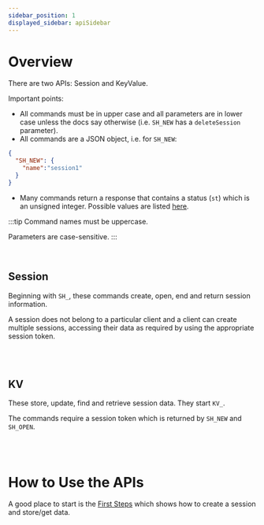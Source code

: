 ```yaml
---
sidebar_position: 1
displayed_sidebar: apiSidebar
---
```


# Overview

There are two APIs: Session and KeyValue.

Important points:

- All commands must be in upper case and all parameters are in lower case unless the docs say otherwise (i.e. `SH_NEW` has a `deleteSession` parameter).
- All commands are a JSON object, i.e. for `SH_NEW`:
```json
{
  "SH_NEW": {
    "name":"session1"
  }
}
```
- Many commands return a response that contains a status (`st`) which is an unsigned integer. Possible values are listed [here](./Statuses).

:::tip
Command names must be uppercase.

Parameters are case-sensitive.
:::

<br/>

## Session

Beginning with `SH_`, these commands create, open, end and return session information. 

A session does not belong to a particular client and a client can create multiple sessions, accessing their data as required by using the appropriate session token.

<br/>
<br/>


## KV

These store, update, find and retrieve session data. They start `KV_`.

The commands require a session token which is returned by `SH_NEW` and `SH_OPEN`.

<br/>
<br/>

# How to Use the APIs
A good place to start is the [First Steps](../tutorials/first-steps/setup) which shows how to create a session and store/get data.